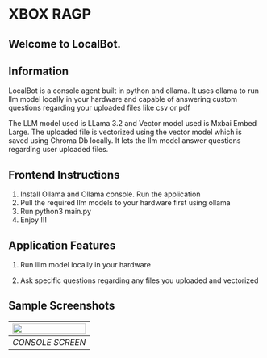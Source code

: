 # XBOX RAGP

## Welcome to LocalBot.

## Information

LocalBot is a console agent built in python and ollama. It uses ollama to run llm model locally in your hardware and capable of answering custom questions regarding your uploaded files like csv or pdf

The LLM model used is LLama 3.2 and Vector model used is Mxbai Embed Large. The uploaded file is vectorized using the vector model which is saved using Chroma Db locally. It lets the llm model answer questions regarding user uploaded files.

## Frontend Instructions

1. Install Ollama and Ollama console. Run the application
2. Pull the required llm models to your hardware first using ollama
3. Run python3 main.py
4. Enjoy !!!

## Application Features

1. Run lllm model locally in your hardware

2. Ask specific questions regarding any files you uploaded and vectorized

## Sample Screenshots

| <img src="https://github.com/user-attachments/assets/bb7bf301-a06d-4a63-b013-7fbf784ae2b2" width=100% height=100%> |
| :----------------------------------------------------------------------------------------------------------------: |
|                                                  _CONSOLE SCREEN_                                                  |
